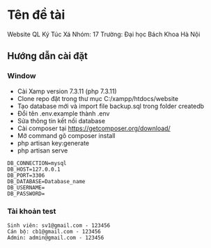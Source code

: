 # Tên đề tài
Website QL Ký Túc Xá
Nhóm: 17
Trường: Đại học Bách Khoa Hà Nội
## Hướng dẫn cài đặt
### Window
- Cài Xamp version 7.3.11 (php 7.3.11)
- Clone repo đặt trong thư mục C:/xampp/htdocs/website
- Tạo database mới và import file backup.sql trong folder createdb
- Đổi tên .env.example thành .env
- Sửa thông tin kết nối database
- Cài composer tại https://getcomposer.org/download/
- Mở command gõ composer install
- php artisan key:generate
- php artisan serve
```
DB_CONNECTION=mysql
DB_HOST=127.0.0.1
DB_PORT=3306
DB_DATABASE=Database_name
DB_USERNAME=
DB_PASSWORD=
```
### Tài khoản test
```
Sinh viên: sv1@gmail.com - 123456
Cán bộ: cb1@gmail.com - 123456
Admin: admin@gmail.com - 123456
```